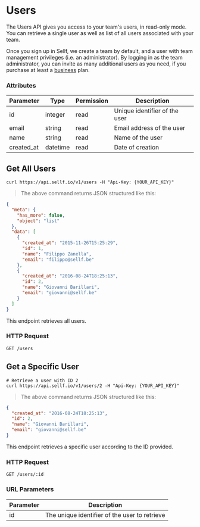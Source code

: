 # <a name="users"></a>Users

The Users API gives you access to your team's users, in read-only mode. You can retrieve a single user as well as list of all users associated with your team.

Once you sign up in Sellf, we create a team by default, and a user with team management privileges (i.e. an administrator). By logging in as the team administrator, you can invite as many additional users as you need, if you purchase at least a [business](https://app.sellf.io/plans) plan.

### Attributes

Parameter | Type | Permission | Description
--------- | ------- | ------- | -----------
id | integer | read | Unique identifier of the user
email | string | read | Email address of the user
name | string | read | Name of the user
created_at | datetime | read | Date of creation


## Get All Users

```shell
curl https://api.sellf.io/v1/users -H "Api-Key: {YOUR_API_KEY}"
```

> The above command returns JSON structured like this:

```json
{
  "meta": {
    "has_more": false,
    "object": "list"
  },
  "data": [
    {
      "created_at": "2015-11-26T15:25:29",
      "id": 1,
      "name": "Filippo Zanella",
      "email": "filippo@sellf.be"
    },
    {
      "created_at": "2016-08-24T18:25:13",
      "id": 2,
      "name": "Giovanni Barillari",
      "email": "giovanni@sellf.be"
    }
  ]
}
```

This endpoint retrieves all users.

### HTTP Request

`GET /users`




## Get a Specific User

```shell
# Retrieve a user with ID 2
curl https://api.sellf.io/v1/users/2 -H "Api-Key: {YOUR_API_KEY}"
```

> The above command returns JSON structured like this:

```json
{
  "created_at": "2016-08-24T18:25:13",
  "id": 2,
  "name": "Giovanni Barillari",
  "email": "giovanni@sellf.be"
}
```

This endpoint retrieves a specific user according to the ID provided.

### HTTP Request

`GET /users/:id`

### URL Parameters

Parameter | Description
--------- | -----------
id | The unique identifier of the user to retrieve

